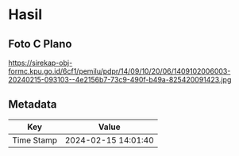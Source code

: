 # Hasil

## Foto C Plano

https://sirekap-obj-formc.kpu.go.id/6cf1/pemilu/pdpr/14/09/10/20/06/1409102006003-20240215-093103--4e2156b7-73c9-490f-b49a-825420091423.jpg


## Metadata

| Key        | Value               |
| ---------- | ------------------- |
| Time Stamp | 2024-02-15 14:01:40 |



